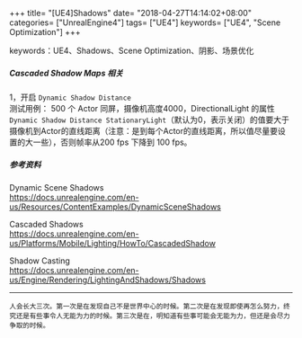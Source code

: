 +++
title= "[UE4]Shadows"
date= "2018-04-27T14:14:02+08:00"
categories= ["UnrealEngine4"]
tags= ["UE4"]
keywords= ["UE4", "Scene Optimization"]
+++

keywords：UE4、Shadows、Scene Optimization、阴影、场景优化

##### Cascaded Shadow Maps 相关

1，开启 `Dynamic Shadow Distance`  
测试用例： 500 个  Actor 同屏，摄像机高度4000，DirectionalLight 的属性`Dynamic Shadow Distance StationaryLight`（默认为0，表示关闭）的值要大于摄像机到Actor的直线距离（注意：是到每个Actor的直线距离，所以值尽量要设置的大一些），否则帧率从200 fps 下降到 100 fps。


##### 参考资料

Dynamic Scene Shadows  
https://docs.unrealengine.com/en-us/Resources/ContentExamples/DynamicSceneShadows

Cascaded Shadows  
https://docs.unrealengine.com/en-us/Platforms/Mobile/Lighting/HowTo/CascadedShadow

Shadow Casting  
https://docs.unrealengine.com/en-us/Engine/Rendering/LightingAndShadows/Shadows

***
`人会长大三次。第一次是在发现自己不是世界中心的时候。第二次是在发现即使再怎么努力，终究还是有些事令人无能为力的时候。第三次是在，明知道有些事可能会无能为力，但还是会尽力争取的时候。`
